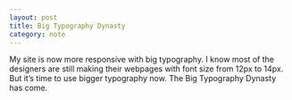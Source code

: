 ```yaml
---
layout: post
title: Big Typography Dynasty
category: note
---
```


<p>My site is now more responsive with big typography. I know most of the designers are still making their webpages with font size from 12px to 14px. But it’s time to use bigger typography now. The Big Typography Dynasty has come.</p>
